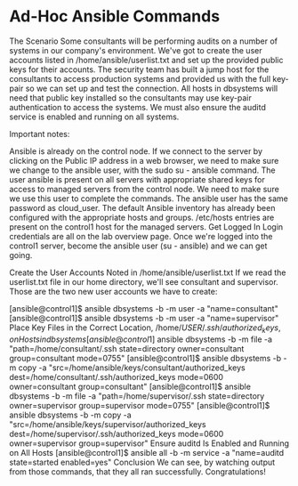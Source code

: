 # Ad-Hoc Ansible Commands

The Scenario
Some consultants will be performing audits on a number of systems in our company's environment. We've got to create the user accounts listed in /home/ansible/userlist.txt and set up the provided public keys for their accounts. The security team has built a jump host for the consultants to access production systems and provided us with the full key-pair so we can set up and test the connection. All hosts in dbsystems will need that public key installed so the consultants may use key-pair authentication to access the systems. We must also ensure the auditd service is enabled and running on all systems.

Important notes:

Ansible is already on the control node. If we connect to the server by clicking on the Public IP address in a web browser, we need to make sure we change to the ansible user, with the sudo su - ansible command.
The user ansible is present on all servers with appropriate shared keys for access to managed servers from the control node. We need to make sure we use this user to complete the commands.
The ansible user has the same password as cloud_user.
The default Ansible inventory has already been configured with the appropriate hosts and groups.
/etc/hosts entries are present on the control1 host for the managed servers.
Get Logged In
Login credentials are all on the lab overview page. Once we're logged into the control1 server, become the ansible user (su - ansible) and we can get going.

Create the User Accounts Noted in /home/ansible/userlist.txt
If we read the userlist.txt file in our home directory, we'll see consultant and supervisor. Those are the two new user accounts we have to create:

[ansible@control1]$ ansible dbsystems -b -m user -a "name=consultant"
[ansible@control1]$ ansible dbsystems -b -m user -a "name=supervisor"
Place Key Files in the Correct Location, /home/$USER/.ssh/authorized_keys, on Hosts in dbsystems
[ansible@control1]$ ansible dbsystems -b -m file -a "path=/home/consultant/.ssh state=directory owner=consultant group=consultant mode=0755"
[ansible@control1]$ ansible dbsystems -b -m copy -a "src=/home/ansible/keys/consultant/authorized_keys dest=/home/consultant/.ssh/authorized_keys mode=0600 owner=consultant group=consultant"
[ansible@control1]$ ansible dbsystems -b -m file -a "path=/home/supervisor/.ssh state=directory owner=supervisor group=supervisor mode=0755"
[ansible@control1]$ ansible dbsystems -b -m copy -a "src=/home/ansible/keys/supervisor/authorized_keys dest=/home/supervisor/.ssh/authorized_keys mode=0600 owner=supervisor group=supervisor"
Ensure auditd Is Enabled and Running on All Hosts
[ansible@control1]$ ansible all -b -m service -a "name=auditd state=started enabled=yes"
Conclusion
We can see, by watching output from those commands, that they all ran successfully. Congratulations!

